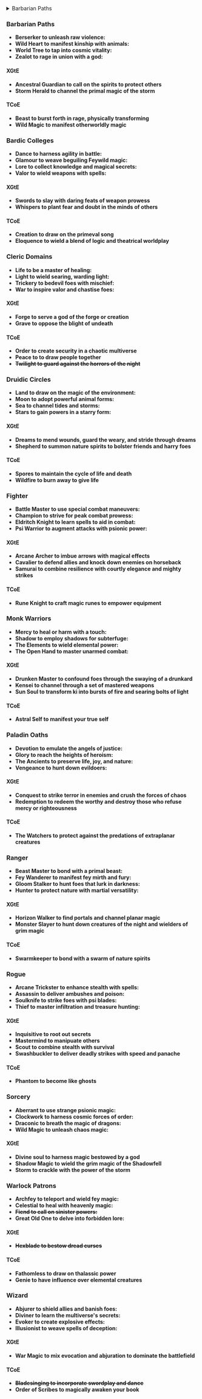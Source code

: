 <details>
<summary>Barbarian Paths</summary>

- **Berserker to unleash raw violence:** 
- **Wild Heart to manifest kinship with animals:**
- **World Tree to tap into cosmic vitality:**
- **Zealot to rage in union with a god:**
<summary>XGtE</summary>
- **Ancestral Guardian to call on the spirits to protect others**
- **Storm Herald to channel the primal magic of the storm**

</details>


### Barbarian Paths
- **Berserker to unleash raw violence:** 
- **Wild Heart to manifest kinship with animals:**
- **World Tree to tap into cosmic vitality:**
- **Zealot to rage in union with a god:**
#### XGtE
- **Ancestral Guardian to call on the spirits to protect others**
- **Storm Herald to channel the primal magic of the storm**
#### TCoE
- **Beast to burst forth in rage, physically transforming**
- **Wild Magic to manifest otherworldly magic**
### Bardic Colleges
- **Dance to harness agility in battle:**
- **Glamour to weave beguiling Feywild magic:**
- **Lore to collect knowledge and magical secrets:**
- **Valor to wield weapons with spells:**
#### XGtE
- **Swords to slay with daring feats of weapon prowess**
- **Whispers to plant fear and doubt in the minds of others**
#### TCoE
- **Creation to draw on the primeval song**
- **Eloquence to wield a blend of logic and theatrical worldplay**
### Cleric Domains
- **Life to be a master of healing:**
- **Light to wield searing, warding light:**
- **Trickery to bedevil foes with mischief:**
- **War to inspire valor and chastise foes:**
#### XGtE
- **Forge to serve a god of the forge or creation**
- **Grave to oppose the blight of undeath**
#### TCoE
- **Order to create security in a chaotic multiverse**
- **Peace to to draw people together**
- **~~Twilight to guard against the horrors of the night~~**
### Druidic Circles
- **Land to draw on the magic of the environment:**
- **Moon to adopt powerful animal forms:**
- **Sea to channel tides and storms:**
- **Stars to gain powers in a starry form:**
#### XGtE
- **Dreams to mend wounds, guard the weary, and stride through dreams**
- **Shepherd to summon nature spirits to bolster friends and harry foes**
#### TCoE
- **Spores to maintain the cycle of life and death**
- **Wildfire to burn away to give life**
### Fighter
- **Battle Master to use special combat maneuvers:**
- **Champion to strive for peak combat prowess:**
- **Eldritch Knight to learn spells to aid in combat:**
- **Psi Warrior to augment attacks with psionic power:**
#### XGtE
- **Arcane Archer to imbue arrows with magical effects**
- **Cavalier to defend allies and knock down enemies on horseback**
- **Samurai to combine resilience with courtly elegance and mighty strikes**
#### TCoE
- **Rune Knight to craft magic runes to empower equipment**
### Monk Warriors
- **Mercy to heal or harm with a touch:**
- **Shadow to employ shadows for subterfuge:**
- **The Elements to wield elemental power:**
- **The Open Hand to master unarmed combat:**
#### XGtE
- **Drunken Master to confound foes through the swaying of a drunkard**
- **Kensei to channel through a set of mastered weapons**
- **Sun Soul to transform ki into bursts of fire and searing bolts of light** 
#### TCoE
- **Astral Self to manifest your true self**
### Paladin Oaths
- **Devotion to emulate the angels of justice:**
- **Glory to reach the heights of heroism:**
- **The Ancients to preserve life, joy, and nature:**
- **Vengeance to hunt down evildoers:**
#### XGtE
- **Conquest to strike terror in enemies and crush the forces of chaos**
- **Redemption to redeem the worthy and destroy those who refuse mercy or righteousness**
#### TCoE
- **The Watchers to protect against the predations of extraplanar creatures**
### Ranger
- **Beast Master to bond with a primal beast:**
- **Fey Wanderer to manifest fey mirth and fury:**
- **Gloom Stalker to hunt foes that lurk in darkness:**
- **Hunter to protect nature with martial versatility:**
#### XGtE
- **Horizon Walker to find portals and channel planar magic**
- **Monster Slayer to hunt down creatures of the night and wielders of grim magic**
#### TCoE
- **Swarmkeeper to bond with a swarm of nature spirits**
### Rogue
- **Arcane Trickster to enhance stealth with spells:**
- **Assassin to deliver ambushes and poison:**
- **Soulknife to strike foes with psi blades:**
- **Thief to master infiltration and treasure hunting:**
#### XGtE
- **Inquisitive to root out secrets**
- **Mastermind to manipuate others**
- **Scout to combine stealth with survival**
- **Swashbuckler to deliver deadly strikes with speed and panache**
#### TCoE
- **Phantom to become like ghosts**
### Sorcery
- **Aberrant to use strange psionic magic:**
- **Clockwork to harness cosmic forces of order:**
- **Draconic to breath the magic of dragons:**
- **Wild Magic to unleash chaos magic:**
#### XGtE
- **Divine soul to harness magic bestowed by a god**
- **Shadow Magic to wield the grim magic of the Shadowfell**
- **Storm to crackle with the power of the storm**
### Warlock Patrons
- **Archfey to teleport and wield fey magic:**
- **Celestial to heal with heavenly magic:**
- ~~**Fiend to call on sinister powers:**~~
- **Great Old One to delve into forbidden lore:**
#### XGtE
- **~~Hexblade to bestow dread curses~~**
#### TCoE
- **Fathomless to draw on thalassic power**
- **Genie to have influence over elemental creatures**
### Wizard
- **Abjurer to shield allies and banish foes:**
- **Diviner to learn the multiverse's secrets:**
- **Evoker to create explosive effects:**
- **Illusionist to weave spells of deception:**
#### XGtE
- **War Magic to mix evocation and abjuration to dominate the battlefield**
#### TCoE
- **~~Bladesinging  to incorporate swordplay and dance~~**
- **Order of Scribes to magically awaken your book**